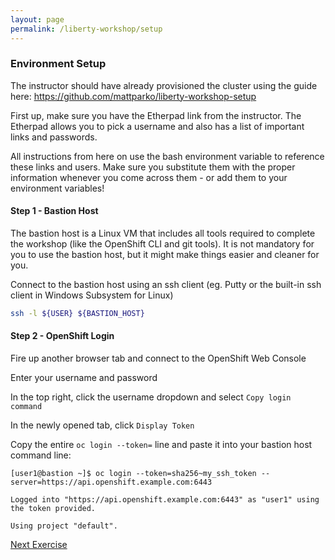 ```yaml
---
layout: page
permalink: /liberty-workshop/setup
---
```

### Environment Setup

The instructor should have already provisioned the cluster using the guide here: https://github.com/mattparko/liberty-workshop-setup

First up, make sure you have the Etherpad link from the instructor. The Etherpad allows you to pick a username and also has a list of important links and passwords.

All instructions from here on use the bash environment variable to reference these links and users. Make sure you substitute them with the proper information whenever you come across them - or add them to your environment variables!

#### Step 1 - Bastion Host
The bastion host is a Linux VM that includes all tools required to complete the workshop (like the OpenShift CLI and git tools). It is not mandatory for you to use the bastion host, but it might make things easier and cleaner for you.

Connect to the bastion host using an ssh client (eg. Putty or the built-in ssh client in Windows Subsystem for Linux)
```bash
ssh -l ${USER} ${BASTION_HOST}
```

#### Step 2 - OpenShift Login
Fire up another browser tab and connect to the OpenShift Web Console

Enter your username and password

In the top right, click the username dropdown and select `Copy login command`

In the newly opened tab, click `Display Token`

Copy the entire `oc login --token=` line and paste it into your bastion host command line:
```
[user1@bastion ~]$ oc login --token=sha256~my_ssh_token --server=https://api.openshift.example.com:6443

Logged into "https://api.openshift.example.com:6443" as "user1" using the token provided.

Using project "default".
```

[Next Exercise](exercise01)
